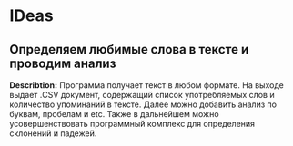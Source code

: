 # IDeas

## Определяем любимые слова в тексте и проводим анализ

**Describtion:**
Программа получает текст в любом формате. На выходе выдает .CSV документ, содержащий список употребляемых слов и количество упоминаний в тексте.
Далее можно добавить анализ по буквам, пробелам и etc. Также в дальнейшем можно усовершенствовать программный комплекс для определения склонений и падежей.


